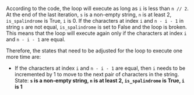 According to the code, the loop will execute as long as `i` is less than `n // 2`. At the end of the last iteration, `s` is a non-empty string, `n` is at least 2, `is_spalindrome` is True, `i` is 0. If the characters at index `i` and `n - i - 1` in string `s` are not equal, `is_spalindrome` is set to False and the loop is broken. This means that the loop will execute again only if the characters at index `i` and `n - i - 1` are equal.

Therefore, the states that need to be adjusted for the loop to execute one more time are:
- If the characters at index `i` and `n - i - 1` are equal, then `i` needs to be incremented by 1 to move to the next pair of characters in the string.
State: **`s` is a non-empty string, `n` is at least 2, `is_spalindrome` is True, `i` is 1**